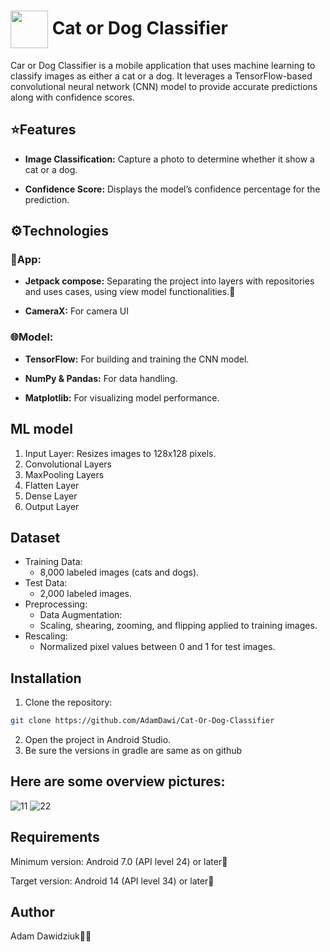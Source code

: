 # <img src="https://github.com/user-attachments/assets/1b053ed2-ac24-4e63-8db1-3a77b2a4be33" width="60" height="60" align="center" /> Cat or Dog Classifier

Car or Dog Classifier is a mobile application that uses machine learning to classify images as either a cat or a dog. It leverages a TensorFlow-based convolutional neural network (CNN) model to provide accurate predictions along with confidence scores.

## ⭐️Features
- **Image Classification:** Capture a photo to determine whether it show a cat or a dog.
  
- **Confidence Score:** Displays the model’s confidence percentage for the prediction.

## ⚙️Technologies
### 📱App:
- **Jetpack compose:** Separating the project into layers with repositories and uses cases, using view model functionalities.🔧

- **CameraX:** For camera UI

### 🌐Model:
- **TensorFlow:** For building and training the CNN model.

- **NumPy & Pandas:** For data handling.

- **Matplotlib:** For visualizing model performance.

## ML model
1. Input Layer:
Resizes images to 128x128 pixels.
2. Convolutional Layers
3. MaxPooling Layers
4. Flatten Layer
5. Dense Layer
6. Output Layer

## Dataset
- Training Data:
  - 8,000 labeled images (cats and dogs).
- Test Data:
  - 2,000 labeled images.
- Preprocessing:
  - Data Augmentation:
  - Scaling, shearing, zooming, and flipping applied to training images.
- Rescaling:
  - Normalized pixel values between 0 and 1 for test images.
  
## Installation

1. Clone the repository:
```bash
git clone https://github.com/AdamDawi/Cat-Or-Dog-Classifier
```
2. Open the project in Android Studio.
3. Be sure the versions in gradle are same as on github

## Here are some overview pictures:
![11](https://github.com/user-attachments/assets/6a9a5e7b-714b-4b11-8c29-de991e580d24)
![22](https://github.com/user-attachments/assets/6ca61a55-ffbc-44b2-a6e0-472fe682d540)

## Requirements
Minimum version: Android 7.0 (API level 24) or later📱

Target version: Android 14 (API level 34) or later📱

## Author

Adam Dawidziuk🧑‍💻
